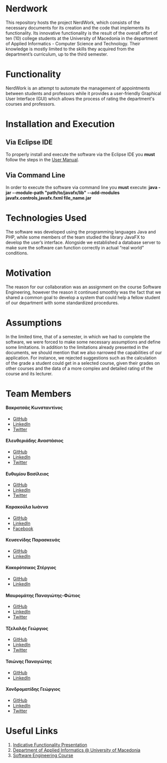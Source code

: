 # Nerdwork
This repository hosts the project NerdWork, which consists of the necessary documents for its creation and the code that implements its functionality. Its innovative functionality is the result of the overall effort of ten (10) college students at the University of Macedonia in the department of Applied Informatics - Computer Science and Technology. Their knowledge is mostly limited to the skills they acquired from the department’s curriculum, up to the third semester.
# Functionality
NerdWork is an attempt to automate the management of appointments between students and professors while it provides a user-friendly Graphical User Interface (GUI) which allows the process of rating the department's courses and professors.
# Installation and Execution
## Via Eclipse IDE
To properly install and execute the software via the Eclipse IDE you **must** follow the steps in the [User Manual](https://github.com/Nerdwork-Team/Nerdwork-Project/blob/master/User_Manual.pdf).
## Via Command Line
In order to execute the software via command line you **must** execute:
**java -jar --module-path "path/to/javafx/lib" --add-modules javafx.controls,javafx.fxml file_name.jar**
# Technologies Used
The software was developed using the programming languages Java and PHP, while some members of the team studied the library JavaFX to develop the user’s interface. Alongside we established a database server to make sure the software can function correctly in actual “real world” conditions.
# Motivation
The reason for our collaboration was an assignment on the course Software Engineering, however the reason it continued smoothly was the fact that we shared a common goal to develop a system that could help a fellow student of our department with some standardized procedures.
# Assumptions
In the limited time, that of a semester, in which we had to complete the software, we were forced to make some necessary assumptions and define some limitations. In addition to the limitations already presented in the documents, we should mention that we also narrowed the capabilities of our application. For instance, we rejected suggestions such as the calculation of the grade a student could get in a selected course, given their grades on other courses and the data of a more complex and detailed rating of the course and its lecturer.
# Team Members
#### Βακρατσάς Κωνσταντίνος
- [GitHub](https://github.com/CVakratsas)
- [LinkedIn](https://www.linkedin.com/in/constantinos-vakratsas-4b9b07223/)
- [Twitter](https://twitter.com/CVakratsas)
#### Ελευθεριάδης Αναστάσιος
- [GitHub](https://github.com/anEleftheriadis)
- [LinkedIn](https://www.linkedin.com/in/anastasis-eleftheriadis-1b28491b7/)
- [Twitter](https://twitter.com/BobbyElef)
#### Ευθυμίου Βασίλειος
- [GitHub](https://github.com/Vasefth)
- [LinkedIn](https://www.linkedin.com/in/vasileios-efthymiou-04b54b210/)
- [Twitter](https://twitter.com/vasefth5)
#### Καρακούλα Ιωάννα
- [GitHub](https://github.com/ioannakara)
- [LinkedIn](https://www.linkedin.com/in/ioanna-karakoula-313539223)
- [Facebook](https://www.facebook.com/profile.php?id=100009992222541)
#### Κευσενίδης Παρασκευάς
- [GitHub](https://github.com/KefsenidisP)
- [LinkedIn](https://www.linkedin.com/in/paraskevas-kefsenidis-206a8b225/)
#### Κοκορότσικος Στέργιος
- [GitHub](https://github.com/StergiosKo)
- [LinkedIn](https://www.linkedin.com/in/stergios-kokorotsikos-942248223/)
#### Μαυρομάτης Παναγιώτης-Φώτιος
- [GitHub](https://github.com/PanosMavv)
- [LinkedIn](https://www.linkedin.com/in/panos-mavromatis-114329223)
- [Twitter](https://twitter.com/PanosMavromat)
#### Τζελαλής Γεώργιος
- [GitHub](https://github.com/g-tzel)
- [LinkedIn](https://www.linkedin.com/in/tzel/)
- [Twitter](https://twitter.com/g_tzel)
#### Τσιώνης Παναγιώτης
- [GitHub](https://github.com/ptsionis)
- [LinkedIn](https://www.linkedin.com/in/ptsionis/)
#### Χονδροματίδης Γεώργιος
- [GitHub](https://github.com/geoxhon)
- [LinkedIn](https://www.linkedin.com/in/georgios-chondromatidis-987a25223/)
- [Twitter](https://twitter.com/geoxhon)
# Useful Links
1. [Indicative Functionality Presentation](https://youtu.be/bLuMnO6O-lY)
2. [Department of Applied Informatics @ University of Macedonia](https://www.uom.gr/dai)
3. [Software Engineering Course](https://openeclass.uom.gr/courses/DAI127/)
